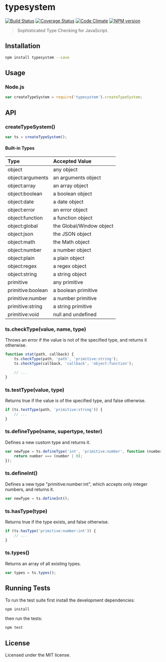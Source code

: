 # typesystem
[![Build Status](https://travis-ci.org/clebert/typesystem.png?branch=master)](https://travis-ci.org/clebert/typesystem)
[![Coverage Status](https://coveralls.io/repos/clebert/typesystem/badge.png)](https://coveralls.io/r/clebert/typesystem)
[![Code Climate](https://codeclimate.com/github/clebert/typesystem.png)](https://codeclimate.com/github/clebert/typesystem)
[![NPM version](https://badge.fury.io/js/typesystem.png)](https://badge.fury.io/js/typesystem)

> Sophisticated Type Checking for JavaScript.

## Installation

```sh
npm install typesystem --save
```

## Usage

### Node.js

```javascript
var createTypeSystem = require('typesystem').createTypeSystem;
```

## API

### createTypeSystem()

```javascript
var ts = createTypeSystem();
```

#### Built-in Types

| Type              | Accepted Value           |
| :---------------- | :----------------------- |
| object            | any object               |
| object:arguments  | an arguments object      |
| object:array      | an array object          |
| object:boolean    | a boolean object         |
| object:date       | a date object            |
| object:error      | an error object          |
| object:function   | a function object        |
| object:global     | the Global/Window object |
| object:json       | the JSON object          |
| object:math       | the Math object          |
| object:number     | a number object          |
| object:plain      | a plain object           |
| object:regex      | a regex object           |
| object:string     | a string object          |
| primitive         | any primitive            |
| primitive:boolean | a boolean primitive      |
| primitive:number  | a number primitive       |
| primitive:string  | a string primitive       |
| primitive:void    | null and undefined       |

### ts.checkType(value, name, type)

Throws an error if the value is not of the specified type, and returns it otherwise.

```javascript
function stat(path, callback) {
    ts.checkType(path, 'path', 'primitive:string');
    ts.checkType(callback, 'callback', 'object:function');

    // ...
}
```

### ts.testType(value, type)

Returns true if the value is of the specified type, and false otherwise.

```javascript
if (ts.testType(path, 'primitive:string')) {
    // ...
}
```

### ts.defineType(name, supertype, tester)

Defines a new custom type and returns it.

```javascript
var newType = ts.defineType('int', 'primitive:number', function (number) {
    return number === (number | 0);
});
```

### ts.defineInt()

Defines a new type "primitive:number:int", which accepts only integer numbers, and returns it.

```javascript
var newType = ts.defineInt();
```

### ts.hasType(type)

Returns true if the type exists, and false otherwise.

```javascript
if (ts.hasType('primitive:number:int')) {
    // ...
}
```

### ts.types()

Returns an array of all existing types.

```javascript
var types = ts.types();
```

## Running Tests

To run the test suite first install the development dependencies:

```sh
npm install
```

then run the tests:

```sh
npm test
```

## License

Licensed under the MIT license.
